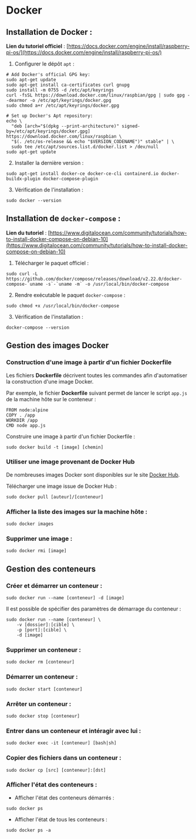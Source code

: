# Docker

## Installation de Docker :

**Lien du tutoriel officiel** : [https://docs.docker.com/engine/install/raspberry-pi-os/](https://docs.docker.com/engine/install/raspberry-pi-os/)

1. Configurer le dépôt `apt` :
```
# Add Docker's official GPG key:
sudo apt-get update
sudo apt-get install ca-certificates curl gnupg
sudo install -m 0755 -d /etc/apt/keyrings
curl -fsSL https://download.docker.com/linux/raspbian/gpg | sudo gpg --dearmor -o /etc/apt/keyrings/docker.gpg
sudo chmod a+r /etc/apt/keyrings/docker.gpg

# Set up Docker's Apt repository:
echo \
  "deb [arch="$(dpkg --print-architecture)" signed-by=/etc/apt/keyrings/docker.gpg] https://download.docker.com/linux/raspbian \
  "$(. /etc/os-release && echo "$VERSION_CODENAME")" stable" | \
  sudo tee /etc/apt/sources.list.d/docker.list > /dev/null
sudo apt-get update
```

2. Installer la dernière version :
```
sudo apt-get install docker-ce docker-ce-cli containerd.io docker-buildx-plugin docker-compose-plugin
```

3. Vérification de l'installation :
```
sudo docker --version
```

## Installation de `docker-compose` :

**Lien du tutoriel** : [https://www.digitalocean.com/community/tutorials/how-to-install-docker-compose-on-debian-10](https://www.digitalocean.com/community/tutorials/how-to-install-docker-compose-on-debian-10)

1. Télécharger le paquet officiel :
```
sudo curl -L https://github.com/docker/compose/releases/download/v2.22.0/docker-compose-`uname -s`-`uname -m` -o /usr/local/bin/docker-compose
```

2. Rendre exécutable le paquet `docker-compose` :
```
sudo chmod +x /usr/local/bin/docker-compose
```

3. Vérification de l'installation :
```
docker-compose --version
```

## Gestion des images Docker

### Construction d'une image à partir d'un fichier Dockerfile

Les fichiers **Dockerfile** décrivent toutes les commandes afin d'automatiser la construction d'une image Docker.

Par exemple, le fichier **Dockerfile** suivant permet de lancer le script `app.js` de la machine hôte sur le conteneur :

```
FROM node:alpine
COPY . /app
WORKDIR /app
CMD node app.js
```

Construire une image à partir d'un fichier Dockerfile :

```
sudo docker build -t [image] [chemin]
```

### Utiliser une image provenant de Docker Hub

De nombreuses images Docker sont disponibles sur le site [Docker Hub](https://hub.docker.com/search?q=&type=image).

Télécharger une image issue de Docker Hub :

```
sudo docker pull [auteur]/[conteneur]
```

### Afficher la liste des images sur la machine hôte :

```
sudo docker images
```

### Supprimer une image :

```
sudo docker rmi [image]
```

## Gestion des conteneurs

### Créer et démarrer un conteneur :

```
sudo docker run --name [conteneur] -d [image]
```

Il est possible de spécifier des paramètres de démarrage du conteneur :

```
sudo docker run --name [conteneur] \
    -v [dossier]:[cible] \
    -p [port]:[cible] \
    -d [image]
```

### Supprimer un conteneur :

```
sudo docker rm [conteneur]
```

### Démarrer un conteneur :

```
sudo docker start [conteneur]
```

### Arrêter un conteneur :

```
sudo docker stop [conteneur]
```

### Entrer dans un conteneur et intéragir avec lui :

```
sudo docker exec -it [conteneur] [bash|sh]
```

### Copier des fichiers dans un conteneur :

```
sudo docker cp [src] [conteneur]:[dst]
```

### Afficher l'état des conteneurs :

* Afficher l'état des conteneurs démarrés :

```
sudo docker ps
```

* Afficher l'état de tous les conteneurs :

```
sudo docker ps -a
```
